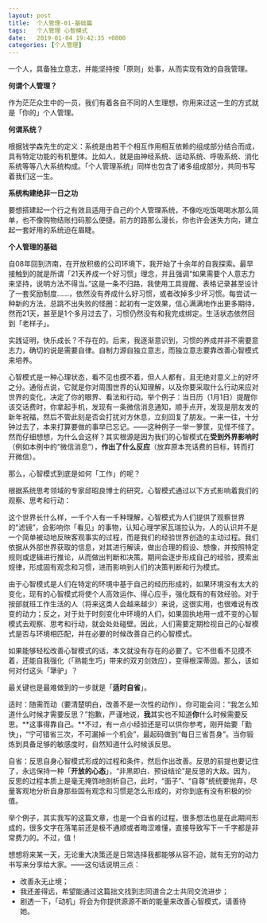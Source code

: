 ```yaml
---
layout: post
title:  个人管理-01-基础篇
tags:   个人管理 心智模式
date:   2019-01-04 19:42:35 +0800
categories: [个人管理] 
---
```

一个人，具备独立意志，并能坚持按「原则」处事，从而实现有效的自我管理。

**何谓个人管理？**

作为茫茫众生中的一员，我们有着各自不同的人生理想，你用来过这一生的方式就是「你的」个人管理。

**何谓系统？**

根据钱学森先生的定义：系统是由若干个相互作用相互依赖的组成部分结合而成，具有特定功能的有机整体。比如人，就是由神经系统、运动系统、呼吸系统、消化系统等等八大系统构成。「个人管理系统」同样也包含了诸多组成部分，共同书写着我们这一生。

**系统构建绝非一日之功**

要想搭建起一个行之有效且适用于自己的个人管理系统，不像吃吃饭喝喝水那么简单，也不像购物结账扫码那么便捷。前方的路那么漫长，你也许会迷失方向，建立起一套好用的系统迫在眉睫。

**个人管理的基础**

自08年回到济南，在开放积极的公司环境下，我开始了十余年的自我探索。最早接触到的就是所谓「21天养成一个好习惯」理念，并且强调“如果需要个人意志力来坚持，说明方法不得当。”这是一条不归路，我使用工具提醒、表格记录甚至设计了一套奖励制度……，依然没有养成什么好习惯，或者改掉多少坏习惯。每尝试一种新的方法，总跳不出失败的怪圈：起初有一定效果，信心满满地作出更多期待，然而21天，甚至是1个多月过去了，习惯仍然没有和我完成绑定。生活状态依然回到「老样子」。

实践证明，快乐成长？不存在的。后来，我逐渐意识到，习惯的养成并非不需要意志力，确切的说是需要自律。自制力源自独立意志，而独立意志要靠改善心智模式来培养。

心智模式是一种心理状态，看不见也摸不着，但人人都有，且无绝对意义上的好坏之分。通俗点说，它就是你对周围世界的认知理解，以及你要采取什么行动来应对世界的变化，决定了你的眼界、看法和行动。举个例子：当日历（1月1日）提醒你该交话费时，你拿起手机，发现有一条微信消息通知，顺手点开，发现是朋友发的新年祝福，然后不管此刻是否会打扰对方休息，立刻回复了朋友。一来一往，十分钟过去了，本来打算要做的事早已忘记。——这种例子一举一箩筐，见怪不怪了。然而仔细想想，为什么会这样？其实根源是因为我们的心智模式在**受到外界影响时**（例如本例中的“微信消息”），**作出了什么反应**（放弃原本充话费的目标，转而打开微信）。

那么，心智模式到底是如何「工作」的呢？

根据系统思考领域的专家邱昭良博士的研究，心智模式通过以下方式影响着我们的观察、思考和行动：

这个世界长什么样，一千个人有一千种理解，心智模式为人们提供了观察世界的“滤镜”，会影响你「看见」的事物，认知心理学家瓦瑞拉认为，人的认识并不是一个简单被动地反映客观事实的过程，而是我们的经验世界创造的主动过程。我们依据从外部世界获取的信息，对其进行解读，做出合理的假设、想像，并按照特定规则或逻辑进行推论，从而做出判断和决策。期间会逐步形成自己的经验，摸索出规律，形成固有观念和习惯，进而影响到人们的决策判断和行为模式。

由于心智模式是人们在特定的环境中基于自己的经历形成的，如果环境没有太大的变化，现有的心智模式将使个人高效运作、得心应手，强化既有的有效经验。对于按部就班工作生活的人（将来这类人会越来越少）来说，这很实用，也很难说有改变的动力；反之，对于处于时刻变化中环境的人们，如果固执地用一成不变的心智模式去观察、思考和行动，就会处处碰壁。因此，人们需要定期检视自己的心智模式是否与环境相匹配，并在必要的时候改善自己的心智模式。

如果能够轻松改善心智模式的话，本文就没有存在的必要了。它不但看不见摸不着，还能自我强化（「熟能生巧」带来的双刃剑效应），变得根深蒂固。那么，该如何对付这头「犟驴」？

最关键也是最难做到的一步就是「**适时自省**」。

适时：随需而动（要清楚明白，改善不是一次性的动作）。你可能会问：“我怎么知道什么时候才需要反思？”抱歉，严谨地说，**我**其实也不知道**你**什么时候需要反思。**这事得靠自己。**不过，有一点小经验还是可以供你参考，刚开始要「勤快」，“宁可错省三次，不可漏掉一个机会”，最起码做到“每日三省吾身”。当你锻炼到具备足够的敏感度时，自然知道什么时候该反思。

自省：反思自身心智模式形成的过程和条件，然后作出改善。反思的前提也要记住了，永远保持一种「**开放的心态**」，“非黑即白、预设结论”是反思的大敌。因为，反思的过程本质上是毫无掩饰地剖析自己，此时，“面子”、“自尊”统统要抛弃，尽量客观地分析自身那些固有观念和习惯是怎么形成的，对你到底有没有积极的价值。

举个例子，其实我写的这篇文章，也是一个自省的过程，很多想法也是在此期间形成的，很多文字在落笔前还是极不通顺或者晦涩难懂，直接导致写下一千字都是非常费力的。不过，值！

想想将来某一天，无论重大决策还是日常选择我都能够从容不迫，就有无穷的动力书写来分享给大家。——这句话说明三点：

- 改善永无止境；
- 我还差得远，希望能通过这篇拙文找到志同道合之士共同交流进步；
- 剧透一下，「动机」将会为你提供源源不断的能量来改善心智模式，请善待她。